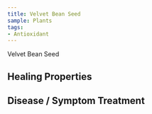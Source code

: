 ```yaml
---
title: Velvet Bean Seed
sample: Plants
tags:
- Antioxidant
---
```

Velvet Bean Seed

## Healing Properties

## Disease / Symptom Treatment   